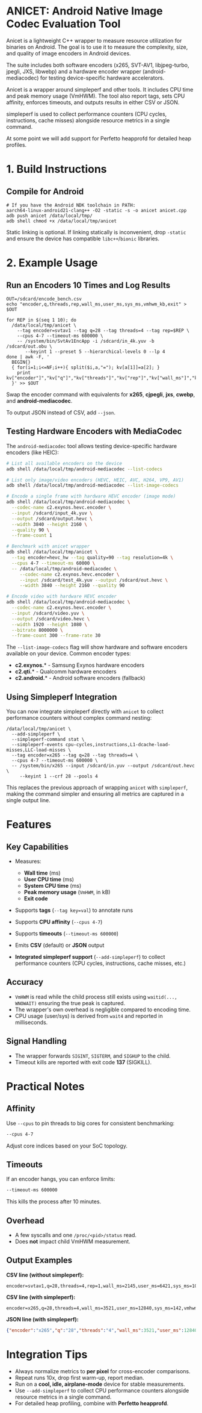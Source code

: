 # ANICET: Android Native Image Codec Evaluation Tool

Anicet is a lightweight C++ wrapper to measure resource utilization for binaries on Android. The goal is to use it to measure the complexity, size, and quality of image encoders in Android devices.

The suite includes both software encoders (x265, SVT-AV1, libjpeg-turbo, jpegli, JXS, libwebp) and a hardware encoder wrapper (android-mediacodec) for testing device-specific hardware accelerators.

Anicet is a wrapper around simpleperf and other tools. It includes CPU time and peak memory usage (VmHWM). The tool also report tags, sets CPU affinity, enforces timeouts, and outputs results in either CSV or JSON.

simpleperf is used to collect performance counters (CPU cycles, instructions, cache misses) alongside resource metrics in a single command.

At some point we will add support for Perfetto heapprofd for detailed heap profiles.


# 1. Build Instructions

## Compile for Android

```
# If you have the Android NDK toolchain in PATH:
aarch64-linux-android21-clang++ -O2 -static -s -o anicet anicet.cpp
adb push anicet /data/local/tmp/
adb shell chmod +x /data/local/tmp/anicet
```

Static linking is optional. If linking statically is inconvenient, drop `-static` and ensure the device has compatible `libc++`/`bionic` libraries.


# 2. Example Usage

## Run an Encoders 10 Times and Log Results

```
OUT=/sdcard/encode_bench.csv
echo "encoder,q,threads,rep,wall_ms,user_ms,sys_ms,vmhwm_kb,exit" > $OUT

for REP in $(seq 1 10); do
  /data/local/tmp/anicet \
    --tag encoder=svtav1 --tag q=28 --tag threads=4 --tag rep=$REP \
    --cpus 4-7 --timeout-ms 600000 \
    -- /system/bin/SvtAv1EncApp -i /sdcard/in_4k.yuv -b /sdcard/out.obu \
       --keyint 1 --preset 5 --hierarchical-levels 0 --lp 4
done | awk -F, '
  BEGIN{}
  { for(i=1;i<=NF;i++){ split($i,a,"="); kv[a[1]]=a[2]; }
    print kv["encoder"]","kv["q"]","kv["threads"]","kv["rep"]","kv["wall_ms"]","kv["user_ms"]","kv["sys_ms"]","kv["vmhwm_kb"]","kv["exit"];
  }' >> $OUT
```

Swap the encoder command with equivalents for **x265**, **cjpegli**, **jxs**, **cwebp**, and **android-mediacodec**.

To output JSON instead of CSV, add `--json`.


## Testing Hardware Encoders with MediaCodec

The `android-mediacodec` tool allows testing device-specific hardware encoders (like HEIC):

```bash
# List all available encoders on the device
adb shell /data/local/tmp/android-mediacodec --list-codecs

# List only image/video encoders (HEVC, HEIC, AVC, H264, VP9, AV1)
adb shell /data/local/tmp/android-mediacodec --list-image-codecs

# Encode a single frame with hardware HEVC encoder (image mode)
adb shell /data/local/tmp/android-mediacodec \
  --codec-name c2.exynos.hevc.encoder \
  --input /sdcard/input_4k.yuv \
  --output /sdcard/output.hevc \
  --width 3840 --height 2160 \
  --quality 90 \
  --frame-count 1

# Benchmark with anicet wrapper
adb shell /data/local/tmp/anicet \
  --tag encoder=hevc_hw --tag quality=90 --tag resolution=4k \
  --cpus 4-7 --timeout-ms 60000 \
  -- /data/local/tmp/android-mediacodec \
     --codec-name c2.exynos.hevc.encoder \
     --input /sdcard/test_4k.yuv --output /sdcard/out.hevc \
     --width 3840 --height 2160 --quality 90

# Encode video with hardware HEVC encoder
adb shell /data/local/tmp/android-mediacodec \
  --codec-name c2.exynos.hevc.encoder \
  --input /sdcard/video.yuv \
  --output /sdcard/video.hevc \
  --width 1920 --height 1080 \
  --bitrate 8000000 \
  --frame-count 300 --frame-rate 30
```

The `--list-image-codecs` flag will show hardware and software encoders available on your device. Common encoder types:
- **c2.exynos.*** - Samsung Exynos hardware encoders
- **c2.qti.*** - Qualcomm hardware encoders
- **c2.android.*** - Android software encoders (fallback)

## Using Simpleperf Integration

You can now integrate simpleperf directly with `anicet` to collect performance counters without complex command nesting:

```
/data/local/tmp/anicet \
  --add-simpleperf \
  --simpleperf-command stat \
  --simpleperf-events cpu-cycles,instructions,L1-dcache-load-misses,LLC-load-misses \
  --tag encoder=x265 --tag q=28 --tag threads=4 \
  --cpus 4-7 --timeout-ms 600000 \
  -- /system/bin/x265 --input /sdcard/in.yuv --output /sdcard/out.hevc \
     --keyint 1 --crf 28 --pools 4
```

This replaces the previous approach of wrapping `anicet` with `simpleperf`, making the command simpler and ensuring all metrics are captured in a single output line.


# Features

## Key Capabilities

* Measures:

  * **Wall time** (ms)
  * **User CPU time** (ms)
  * **System CPU time** (ms)
  * **Peak memory usage** (`VmHWM`, in kB)
  * **Exit code**
* Supports **tags** (`--tag key=val`) to annotate runs
* Supports **CPU affinity** (`--cpus 4-7`)
* Supports **timeouts** (`--timeout-ms 600000`)
* Emits **CSV** (default) or **JSON** output
* **Integrated simpleperf support** (`--add-simpleperf`) to collect performance counters (CPU cycles, instructions, cache misses, etc.)

## Accuracy

* `VmHWM` is read while the child process still exists using `waitid(..., WNOWAIT)` ensuring the true peak is captured.
* The wrapper's own overhead is negligible compared to encoding time.
* CPU usage (user/sys) is derived from `wait4` and reported in milliseconds.

## Signal Handling

* The wrapper forwards `SIGINT`, `SIGTERM`, and `SIGHUP` to the child.
* Timeout kills are reported with exit code **137** (SIGKILL).



# Practical Notes

## Affinity

Use `--cpus` to pin threads to big cores for consistent benchmarking:

```bash
--cpus 4-7
```

Adjust core indices based on your SoC topology.

## Timeouts

If an encoder hangs, you can enforce limits:

```bash
--timeout-ms 600000
```

This kills the process after 10 minutes.

## Overhead

* A few syscalls and one `/proc/<pid>/status` read.
* Does **not** impact child VmHWM measurement.

## Output Examples

**CSV line (without simpleperf):**

```
encoder=svtav1,q=28,threads=4,rep=1,wall_ms=2145,user_ms=6421,sys_ms=108,vmhwm_kb=178320,exit=0
```

**CSV line (with simpleperf):**

```
encoder=x265,q=28,threads=4,wall_ms=3521,user_ms=12840,sys_ms=142,vmhwm_kb=256780,exit=0,cpu_cycles=45234567890,instructions=98765432100,L1_dcache_load_misses=123456789,LLC_load_misses=12345678
```

**JSON line (with simpleperf):**

```json
{"encoder":"x265","q":"28","threads":"4","wall_ms":3521,"user_ms":12840,"sys_ms":142,"vmhwm_kb":256780,"exit":0,"cpu_cycles":45234567890,"instructions":98765432100,"L1_dcache_load_misses":123456789,"LLC_load_misses":12345678}
```



# Integration Tips

* Always normalize metrics to **per pixel** for cross-encoder comparisons.
* Repeat runs 10x, drop first warm-up, report median.
* Run on a **cool, idle, airplane-mode** device for stable measurements.
* Use `--add-simpleperf` to collect CPU performance counters alongside resource metrics in a single command.
* For detailed heap profiling, combine with **Perfetto heapprofd**.


